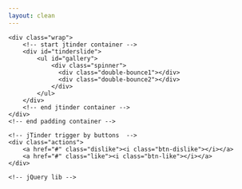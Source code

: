 ```yaml
---
layout: clean
---
```


<link rel="stylesheet" type="text/css" href="{{ site.url }}/assets/deviant/deviantART-gallery.min.css"/>
<link rel="stylesheet" type="text/css" href="{{ site.url }}/assets/deviant/css/jTinder.css">
<style>
    .spinner {
      width: 40px;
      height: 40px;

      position: absolute;
      left: calc(50% - 20px);
        top: calc(50% - 20px);
      margin: 0;
    }

    .double-bounce1, .double-bounce2 {
      width: 100%;
      height: 100%;
      border-radius: 50%;
      background-color: #333;
      opacity: 0.6;
      position: absolute;
      top: 0;
      left: 0;
      
      -webkit-animation: sk-bounce 2.0s infinite ease-in-out;
      animation: sk-bounce 2.0s infinite ease-in-out;
    }

    .double-bounce2 {
      -webkit-animation-delay: -1.0s;
      animation-delay: -1.0s;
    }

    @-webkit-keyframes sk-bounce {
      0%, 100% { -webkit-transform: scale(0.0) }
      50% { -webkit-transform: scale(1.0) }
    }

    @keyframes sk-bounce {
      0%, 100% { 
        transform: scale(0.0);
        -webkit-transform: scale(0.0);
      } 50% { 
        transform: scale(1.0);
        -webkit-transform: scale(1.0);
      }
    }
</style>
<div style="max-width: 600px; min-width: 320px; margin: auto">
    <!-- start padding container -->
    <div id="progress"></div>

    <div class="wrap">
        <!-- start jtinder container -->
        <div id="tinderslide">
            <ul id="gallery">
                <div class="spinner">
                  <div class="double-bounce1"></div>
                  <div class="double-bounce2"></div>
                </div>
            </ul>
        </div>
        <!-- end jtinder container -->
    </div>
    <!-- end padding container -->

    <!-- jTinder trigger by buttons  -->
    <div class="actions">
        <a href="#" class="dislike"><i class="btn-dislike"></i></a>
        <a href="#" class="like"><i class="btn-like"></i></a>
    </div>

    <!-- jQuery lib -->
<script type="text/javascript" src="{{ site.url }}/assets/deviant/js/jquery.min.js"></script>
<!-- transform2d lib -->
<script type="text/javascript" src="{{ site.url }}/assets/deviant/js/jquery.transform2d.js"></script>
<!-- jTinder lib -->
<script type="text/javascript" src="{{ site.url }}/assets/deviant/js/jquery.jTinder.js"></script>
<!-- jTinder initialization script -->
<script type="text/javascript" src="{{ site.url }}/assets/deviant/ProgressBar.js"></script>


<script type="text/javascript" src="{{ site.url }}/assets/deviant/deviantART-gallery-plugin.js"></script>

<script type="text/javascript">
    function photos(url, id, ratio) {
    return new Promise((res, rej) => {

      // thanks http://stackoverflow.com/a/7369516/1696757
      var s = document.createElement('script');
      s.src = "http://query.yahooapis.com/v1/public/yql?q=" + escape('select * from xml where url="' + url + '"') + "&_maxage=86400&format=json&callback=callback";
      document.body.appendChild(s);
      
      window['callback'] = callback;
      function callback(feed) {
          var deviations = [];
          console.log(url, feed);
          var items = feed.query.results.rss.channel.item;

          for(var i = 0, l = items.length; i < l; i++) {
              var object = {};

              object.title = items[i].title[0];
              object.image = items[i].content.url;

              deviations.push(object);
          }
          res(deviations)
      }

    })
}

var url1 = 'http://backend.deviantart.com/rss.xml?type=deviation&q=by:6artificial6';
var url2 = 'http://backend.deviantart.com/rss.xml?type=deviation&q=boost:popular/in:photography';
photos(url1)
.then(photo1 => {
  photos(url2)
  .then(photo2 => {
    const u1 = shuffle(photo1);
    const u2 = shuffle(photo2);
    const image = (img, numb) => (`<li class="${numb}">` + 
	    `<div class="img" style="background: url('${img}') no-repeat scroll center center; background-size: contain"></div>` + 
	    `<div class="dislike"></div>` + 
	    `<div class="like"></div>` + 
    	`</li>`)

    var len = u1.length + u2.length < 50 ? u1.length + u2.length : 50;
    var result = '';
    for (let i = 0; i < len; i++) {
      const numb = Math.floor(Math.random() * 2) + 1
      if (numb === 1) {
        if (u1.length > 0) {
          result += image(u1.pop().image, 1)
        } else {
          result += image(u2.pop().image, 2)
        }
      } else {
        if (u2.length > 0) {
          result += image(u2.pop().image, 2)
        } else {
          result += image(u1.pop().image, 1)
        }        
      }
    }

    $('#gallery').html(result);

    runTinder();
  })
})

window['counter_good'] = 0;
window['counter_bad'] = 0;

function runTinder() {
  $("#tinderslide").jTinder({
    // dislike callback
      onDislike: function (item) {
        // set the status text
  		console.log('should be 2: ')
        console.log(item.attr('class'));
        if (item.attr('class') == 2) {
        	counter_good += 1
        } else {
        	counter_bad += 1
        }
        bar.set(counter_good / (counter_good + counter_bad))

          // $('#status').html('Dislike image ' + (item.index()+1));
      },
    // like callback
      onLike: function (item) {
      	console.log('should be 1: ')
        console.log(item.attr('class'));
        if (item.attr('class') == 1) {
        	counter_good += 1
        } else {
        	counter_bad += 1
        }
        // set the status text
          // $('#status').html('Like image ' + (item.index()+1));
        bar.set(counter_good / (counter_good + counter_bad))
      },
    animationRevertSpeed: 200,
    animationSpeed: 400,
    threshold: 1,
    likeSelector: '.like',
    dislikeSelector: '.dislike'
  });

  /**
   * Set button action to trigger jTinder like & dislike.
   */
  $('.actions .like, .actions .dislike').click(function(e){
    e.preventDefault();
    $("#tinderslide").jTinder($(this).attr('class'));
  });
}

window.onload = function onLoad() {
window['bar'] = new ProgressBar.Line('#progress', {
  strokeWidth: 4,
  easing: 'easeInOut',
  duration: 1400,
  color: '#FFEA82',
  trailColor: '#eee',
  trailWidth: 1,
  svgStyle: {width: '100%', height: '100%'},
  text: {
    style: {
      // Text color.
      // Default: same as stroke color (options.color)
      color: '#999',
      position: 'absolute',
      right: '0',
      top: '30px',
      padding: 0,
      margin: 0,
      transform: null
    },
    autoStyleContainer: false
  },

  from: {color: '#ED6A5A'},
  to: {color: '#5cb85c'},
  step: (state, bar) => {
    bar.setText(Math.round(bar.value() * 100) + ' %');
    bar.path.setAttribute('stroke', state.color);
  }
});

	bar.text.style.fontFamily = '"Raleway", Helvetica, sans-serif';
	bar.text.style.fontSize = '18px';
	bar.text.style.right = '20px';
	bar.animate(0);  // Number from 0.0 to 1.0
};


function shuffle(array) {
  var currentIndex = array.length, temporaryValue, randomIndex;

  // While there remain elements to shuffle...
  while (0 !== currentIndex) {

    // Pick a remaining element...
    randomIndex = Math.floor(Math.random() * currentIndex);
    currentIndex -= 1;

    // And swap it with the current element.
    temporaryValue = array[currentIndex];
    array[currentIndex] = array[randomIndex];
    array[randomIndex] = temporaryValue;
  }

  return array;
}
</script>
</div>
